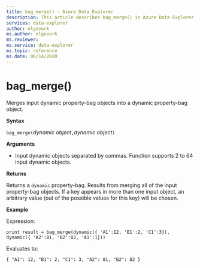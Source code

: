 ```yaml
---
title: bag_merge() - Azure Data Explorer 
description: This article describes bag_merge() in Azure Data Explorer.
services: data-explorer
author: elgevork
ms.author: elgevork
ms.reviewer: 
ms.service: data-explorer
ms.topic: reference
ms.date: 06/14/2020
---
```

# bag_merge()

Merges input dynamic property-bag objects into a dynamic property-bag object.

**Syntax**

`bag_merge(`*dynamic object*`,`*dynamic object*`)`

**Arguments**

* Input dynamic objects separated by commas. Function supports 2 to 64 input dynamic objects.

**Returns**

Returns a `dynamic` property-bag. Results from merging all of the input property-bag objects.
If a key appears in more than one input object, an arbitrary value (out of the possible values for this key) will be chosen.

**Example**

Expression:

`print result = bag_merge(dynamic({ 'A1':12, 'B1':2, 'C1':3}), dynamic({ 'A2':81, 'B2':82, 'A1':1}))`

Evaluates to:

`{
  "A1": 12,
  "B1": 2,
  "C1": 3,
  "A2": 81,
  "B2": 82
}`
